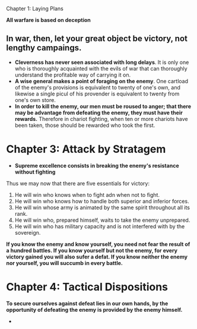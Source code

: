 Chapter 1: Laying Plans

**All warfare is based on deception**





## In war, then, let your great object be victory, not lengthy campaings.

* **Cleverness has never seen associated with long delays**. It is only one who is thoroughly acquainted with the evils of war that can thoroughly understand the profitable way of carrying it on.
* **A wise general makes a point of foraging on the enemy**. One cartload of the enemy's provisions is equivalent to twenty of one's own, and likewise a single picul of his provender is equivalent to twenty from one's own store. 
* **In order to kill the enemy, our men must be roused to anger; that there may be advantage from defeating the enemy, they must have their rewards.** Therefore in chariot fighting, when ten or more chariots have been taken, those should be rewarded who took the first. 

# Chapter 3: Attack by Stratagem
* **Supreme excellence consists in breaking the enemy's resistance without fighting**

Thus we may now that there are five essentials for victory:
1. He will win who knows when to fight adn when not to fight.
2. He will win who knows how to handle both superior and inferior forces.
3. He will win whose army is animated by the same spirit throughout all its rank. 
4. He will win who, prepared himself, waits to take the enemy unprepared. 
5. He will win who has military capacity and is not interfered with by the sovereign. 

**If you know the enemy and know yourself, you need not fear the result of a hundred battles. If you know yourself but not the enemy, for every victory gained you will also sufer a defat. If you know neither the enemy nor yourself, you will succumb in every battle.**

# Chapter 4: Tactical Dispositions

**To secure ourselves against defeat lies in our own hands, by the opportunity of defeating the enemy is provided by the enemy himself.**


* 




	
	


